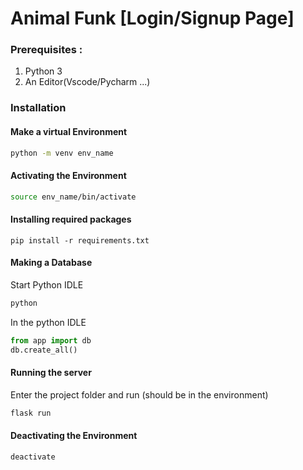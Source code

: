 # Animal Funk [Login/Signup Page]

### Prerequisites :

1. Python 3
2. An Editor(Vscode/Pycharm ...)

### Installation

#### Make a virtual Environment

```bash
python -m venv env_name
```

#### Activating the Environment

```bash
source env_name/bin/activate
```

#### Installing required packages

```pip
pip install -r requirements.txt
```

#### Making a Database

Start Python IDLE

```bash
python
```

In the python IDLE

```python
from app import db
db.create_all()
```

#### Running the server

Enter the project folder and run (should be in the environment)

```bash
flask run
```

#### Deactivating the Environment

```bash
deactivate
```
